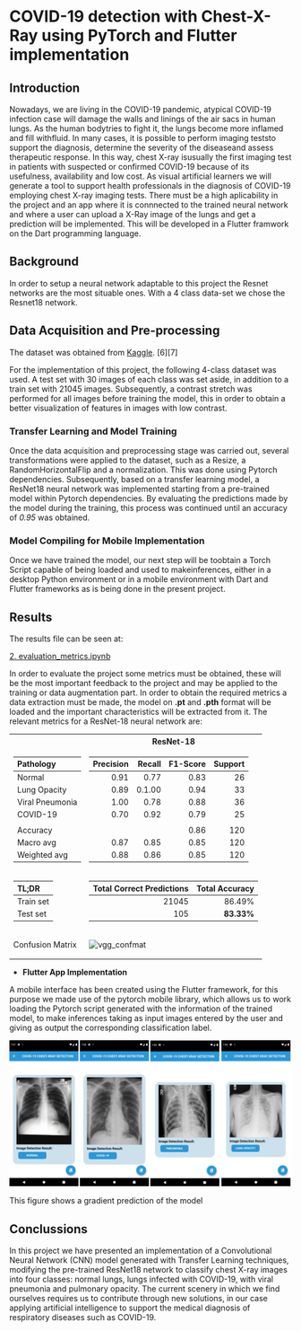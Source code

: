 # COVID-19 detection with Chest-X-Ray using PyTorch and Flutter implementation

## Introduction
Nowadays, we are living in the COVID-19 pandemic, atypical COVID-19 infection case will damage the walls and linings of the air sacs in human lungs. As the human bodytries to fight it, the lungs become more inflamed and fill withfluid. In many cases, it is possible to perform imaging teststo support the diagnosis, determine the severity of the diseaseand assess therapeutic response. In this way, chest X-ray isusually the first imaging test in patients with suspected or confirmed COVID-19 because of its usefulness,  availability and low cost. As visual artificial learners we will generate a tool to support health professionals in the diagnosis of COVID-19 employing chest X-ray imaging tests.
There must be a high aplicability in the project and an app where it is connnected to the trained neural network and where a user can upload a X-Ray image of the lungs and get a prediction will be implemented. This will be developed in a Flutter framwork on the Dart programming language.

## Background
In order to setup a neural network adaptable to this project the Resnet networks are the most situable ones. With a 4 class data-set we chose the Resnet18 network. 

## Data Acquisition and Pre-processing
The dataset was obtained from [Kaggle](https://www.kaggle.com/tawsifurrahman/covid19-radiography-database). [6][7]

For the implementation of this project, the following 4-class dataset was used. A test set with 30 images of each class was set aside, in addition to a train set with 21045  images. Subsequently, a contrast stretch was performed for all images before training the model, this in order to obtain a better visualization of features in images with low contrast.


### Transfer Learning and Model Training
Once the data acquisition and preprocessing stage was carried out, several transformations were applied to the dataset, such as a Resize, a RandomHorizontalFlip and a  normalization. This was done using Pytorch dependencies. Subsequently, based on a transfer learning model, a ResNet18 neural network was implemented starting from a pre-trained model within Pytorch dependencies. By evaluating the predictions made by the model during the training, this process was continued until an accuracy of _0.95_ was obtained.

### Model Compiling for Mobile Implementation
Once we have trained the  model, our next step will be toobtain a Torch Script capable of being loaded and used to makeinferences, either in a desktop Python environment or in a mobile environment with Dart and Flutter frameworks as is being done in the present project.

## Results
The results file can be seen at: 

[2. evaluation_metrics.ipynb](https://github.com/ChristianConchari/COVID-19-detection-with-Chest-X-Ray-using-PyTorch/blob/master/2.%20evaluation_metrics.ipynb)

In order to evaluate the project some  metrics  must  be obtained, these will be the most important feedback to the project and may be applied to the training or data augmentation part. In order to obtain the required metrics a data extraction must be made, the model on __.pt__ and __.pth__ format will be loaded and the important characteristics will be extracted from it. The relevant metrics for a ResNet-18 neural network are:
<table>
<tr>
<th></th>
<th>ResNet-18</th>
</tr>
<tr>
<td>

|__Pathology__|
|:-|
|Normal|
|Lung Opacity|
|Viral Pneumonia|
|COVID-19|
||
|Accuracy|
|Macro avg|
|Weighted avg
</td>
<td style="text-align: center;">

|Precision|Recall|F1-Score|Support|
|-:|-:|-:|-:|
|0.91|0.77|0.83|26|
|0.89|0.1.00|0.94|33|
|1.00|0.78|0.88|36|
|0.70|0.92|0.79|25|
|||||
|||0.86|120|
|0.87|0.85|0.85|120|
|0.88|0.86|0.85|120|

</td>

</tr>
<tr>
<td>

|TL;DR|
|:-|
|Train set|
|Test set|

</td>
<td>

|Total Correct Predictions|Total Accuracy|
|-:|-:|
|21045|86.49%|
|105|__83.33%__|

</td>

</tr>
<tr>
<td>Confusion Matrix</td>
<td>

![vgg_confmat](./Result_images/Test_confussion.png)

</td>

</tr>
</table>

- __Flutter App Implementation__

A mobile interface has been created using the Flutter framework, for this purpose we made use of the pytorch mobile library, which allows us to work loading the Pytorch script  generated with the information of the trained model, to make inferences taking as input images entered by the user and giving as output the corresponding classification label.
<p align="center">
  <img  src="https://github.com/ChristianConchari/COVID-19-detection-with-Chest-X-Ray-using-PyTorch/blob/master/Result_images/app_results.png">
</p>
This figure shows a gradient prediction of the model


## Conclussions
In this project we have presented an implementation of a Convolutional Neural Network (CNN) model generated with Transfer Learning techniques, modifying the pre-trained ResNet18  network to classify chest X-ray images into four classes: normal lungs,  lungs infected with COVID-19, with viral pneumonia and pulmonary opacity. The current scenery in which  we find ourselves requires us to contribute through new solutions, in our case applying artificial intelligence to support the medical diagnosis of respiratory diseases such as COVID-19.
